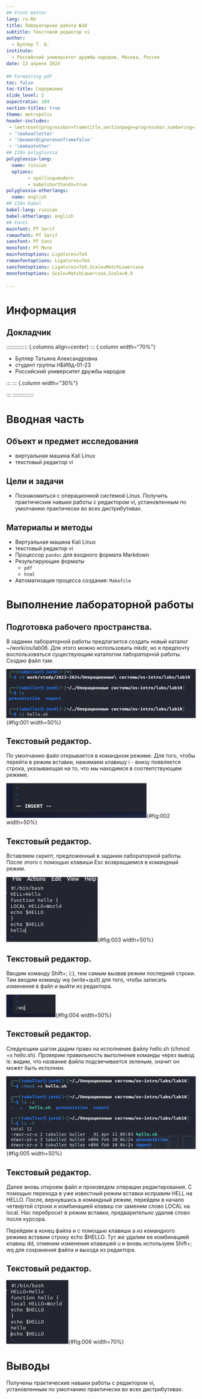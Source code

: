 ```yaml
---
## Front matter
lang: ru-RU
title: Лабораторная работа №10
subtitle: Текстовой редактор vi
author:
  - Буллер Т. А.
institute:
  - Российский университет дружбы народов, Москва, Россия
date: 13 апреля 2024

## Formatting pdf
toc: false
toc-title: Содержание
slide_level: 2
aspectratio: 169
section-titles: true
theme: metropolis
header-includes:
 - \metroset{progressbar=frametitle,sectionpage=progressbar,numbering=fraction}
 - '\makeatletter'
 - '\beamer@ignorenonframefalse'
 - '\makeatother'
## I18n polyglossia
polyglossia-lang:
  name: russian
  options:
        - spelling=modern
        - babelshorthands=true
polyglossia-otherlangs:
  name: english
## I18n babel
babel-lang: russian
babel-otherlangs: english
## Fonts
mainfont: PT Serif
romanfont: PT Serif
sansfont: PT Sans
monofont: PT Mono
mainfontoptions: Ligatures=TeX
romanfontoptions: Ligatures=TeX
sansfontoptions: Ligatures=TeX,Scale=MatchLowercase
monofontoptions: Scale=MatchLowercase,Scale=0.9

---
```


# Информация

## Докладчик

:::::::::::::: {.columns align=center}
::: {.column width="70%"}

  * Буллер Татьяна Александровна
  * студент группы  НБИбд-01-23
  * Российский университет дружбы народов

:::
::: {.column width="30%"}


:::
::::::::::::::
# Вводная часть

## Объект и предмет исследования

- виртуальная машина Kali Linux
- текстовый редактор vi

## Цели и задачи

- Познакомиться с операционной системой Linux. Получить практические навыки работы с редактором vi, установленным по умолчанию практически во всех дистрибутивах.

## Материалы и методы

- Виртуальная машина Kali Linux
- текстовый редактор vi
- Процессор `pandoc` для входного формата Markdown
- Результирующие форматы
	- `pdf`
	- `html`
- Автоматизация процесса создания: `Makefile`

# Выполнение лабораторной работы

## Подготовка рабочего пространства.

В задании лабораторной работы предлагается создать новый каталог ~/work/os/lab06. Для этого можно использовать mkdir, но я предпочту воспользоваться существующим каталогом лабораторной работы. Создаю файл там:

![Переход в каталог и создание файла](image/1.png){#fig:001 width=50%}

## Текстовый редактор.

По умолчанию файл открывается в командном режиме. Для того, чтобы перейти в режим вставки, нажимаем клавишу i -  внизу появляется строка, указывающая на то, что мы находимся в соответствующем режиме.

![Указатель на режим вставки](image/2.png){#fig:002 width=50%}

## Текстовый редактор.

Вставляем скрипт, предложенный в задании лабораторной работы. После этого с помощью клавиши Esc возвращаемся в командный режим.

![Введенный текст](image/3.png){#fig:003 width=50%}

## Текстовый редактор.

Вводим команду Shift+; (:), тем самым вызвав режим последней строки. Там вводим команду wq (write+quit) для того, чтобы записать изменения в файл и выйти из редактора.

![Режим последней строки](image/4.png){#fig:004 width=50%}

## Текстовый редактор.

Следующим шагом дадим право на исполнение файлу hello.sh (chmod +x hello.sh). Проверим правильность выполнения команды через вывод ls: видим, что название файла подсвечивается зеленым, значит он может быть исполнен.

![Добавление права на исполнение](image/5.png){#fig:005 width=50%}

## Текстовый редактор.

Далее вновь откроем файл и произведем операции редактирования. С помощью перехода в уже известный режим вставки исправим  HELL на HELLO. После, вернувшись в командный режим, перейдем в начало четвертой строки и комбинацией клавиш сw заменим слово LOCAL на local. Нас перебросит в режим вставки, предварительно удалив слово после курсора.

Перейдем в конец файла и с помощью клавиши а из командного режима вставим строку echo $HELLO. Тут же удалим ее комбинацией клавиш dd, отменим изменения клавишей u и вновь используем Shift+; wq для сохранения файла и выхода из редактора.

## Текстовый редактор.

![Отредактированный файл](image/6.png){#fig:006 width=70%}

# Выводы

Получены практические навыки работы с редактором vi, установленным по умолчанию практически во всех дистрибутивах.

